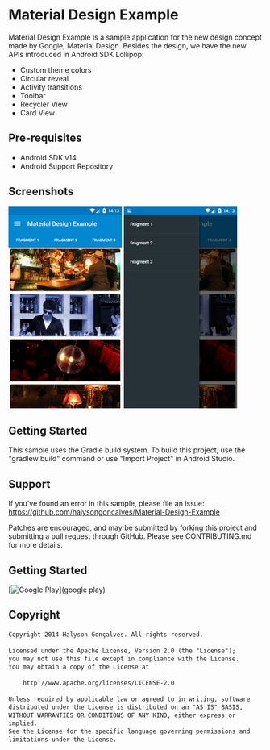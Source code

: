 Material Design Example
========================

Material Design Example is a sample application for the new design concept made by Google, Material Design. Besides the design, we have the new APIs introduced in Android SDK Lollipop:

* Custom theme colors
* Circular reveal
* Activity transitions
* Toolbar
* Recycler View
* Card View

Pre-requisites
--------------

*  Android SDK v14
*  Android Support Repository

Screenshots
-------------

<img src="art/MaterialExampleDesign1.png" height="400" alt="Screenshot"/> 
<img src="art/MaterialExampleDesign2.png" height="400" alt="Screenshot"/> 

Getting Started
---------------

This sample uses the Gradle build system. To build this project, use the
"gradlew build" command or use "Import Project" in Android Studio.

 Support
-------

If you've found an error in this sample, please file an issue:
https://github.com/halysongoncalves/Material-Design-Example

Patches are encouraged, and may be submitted by forking this project and
submitting a pull request through GitHub. Please see CONTRIBUTING.md for more details.


Getting Started
---------------

  [![Google Play](imagem)](google play)


<h2>Copyright</h2>

    Copyright 2014 Halyson Gonçalves. All rights reserved.

    Licensed under the Apache License, Version 2.0 (the "License");
    you may not use this file except in compliance with the License.
    You may obtain a copy of the License at

        http://www.apache.org/licenses/LICENSE-2.0

    Unless required by applicable law or agreed to in writing, software
    distributed under the License is distributed on an "AS IS" BASIS,
    WITHOUT WARRANTIES OR CONDITIONS OF ANY KIND, either express or implied.
    See the License for the specific language governing permissions and
    limitations under the License.


